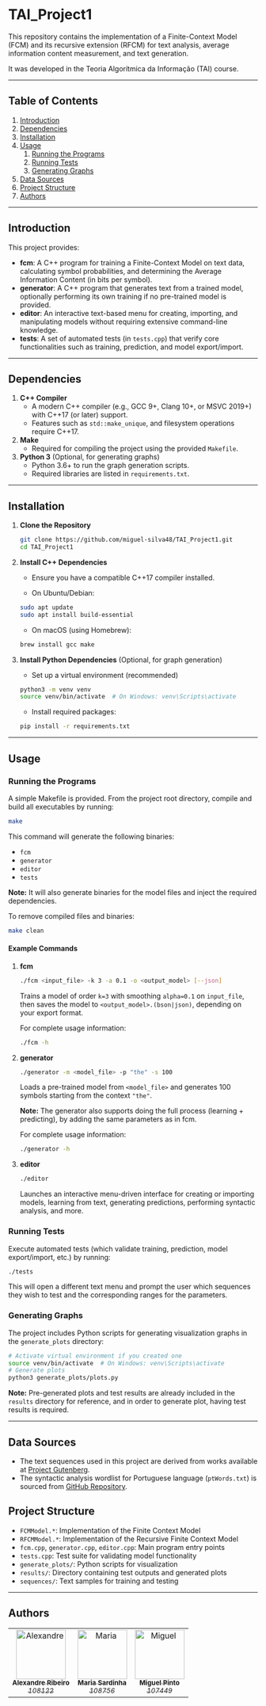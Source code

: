 # TAI_Project1
This repository contains the implementation of a Finite-Context Model (FCM) and its recursive extension (RFCM) for text analysis, average information content measurement, and text generation. 

It was developed in the Teoria Algorítmica da Informação (TAI) course.

---

## Table of Contents
1. [Introduction](#introduction)  
2. [Dependencies](#dependencies)  
3. [Installation](#installation)  
4. [Usage](#usage)  
   1. [Running the Programs](#running-the-programs)  
   2. [Running Tests](#running-tests)  
   3. [Generating Graphs](#generating-graphs)
5. [Data Sources](#data-sources)
6. [Project Structure](#project-structure)
7. [Authors](#authors)

---

## Introduction
This project provides:
- **fcm**: A C++ program for training a Finite-Context Model on text data, calculating symbol probabilities, and determining the Average Information Content (in bits per symbol).  
- **generator**: A C++ program that generates text from a trained model, optionally performing its own training if no pre-trained model is provided.  
- **editor**: An interactive text-based menu for creating, importing, and manipulating models without requiring extensive command-line knowledge.  
- **tests**: A set of automated tests (in `tests.cpp`) that verify core functionalities such as training, prediction, and model export/import.

---

## Dependencies
1. **C++ Compiler**  
   - A modern C++ compiler (e.g., GCC 9+, Clang 10+, or MSVC 2019+) with C++17 (or later) support.
   - Features such as `std::make_unique`, and filesystem operations require C++17.
2. **Make** 
   - Required for compiling the project using the provided `Makefile`.
3. **Python 3** (Optional, for generating graphs)  
   - Python 3.6+ to run the graph generation scripts.  
   - Required libraries are listed in `requirements.txt`.

---

## Installation

1. **Clone the Repository**  
   ```bash
   git clone https://github.com/miguel-silva48/TAI_Project1.git
   cd TAI_Project1
   ```

2. **Install C++ Dependencies**  
    - Ensure you have a compatible C++17 compiler installed.

    - On Ubuntu/Debian:
    ```bash
    sudo apt update
    sudo apt install build-essential
    ``` 
    
    - On macOS (using Homebrew):
    ```bash
    brew install gcc make
    ``` 

2. **Install Python Dependencies** (Optional, for graph generation) 
    - Set up a virtual environment (recommended)
    ```bash
    python3 -m venv venv
    source venv/bin/activate  # On Windows: venv\Scripts\activate
    ```

    - Install required packages:
    ```bash
    pip install -r requirements.txt
    ```

---

## Usage

### Running the Programs
A simple Makefile is provided. From the project root directory, compile and build all executables by running:
```bash
make
```
This command will generate the following binaries:
- `fcm`
- `generator`
- `editor`
- `tests`

**Note:** It will also generate binaries for the model files and inject the required dependencies.

To remove compiled files and binaries:
```bash
make clean
```

#### Example Commands
1. **fcm**  
   ```bash
   ./fcm <input_file> -k 3 -a 0.1 -o <output_model> [--json]
   ```
   Trains a model of order `k=3` with smoothing `alpha=0.1` on `input_file`, then saves the model to `<output_model>.(bson|json)`, depending on your export format.

    For complete usage information:
    ```bash
   ./fcm -h
   ```

2. **generator**  
   ```bash
   ./generator -m <model_file> -p "the" -s 100
   ```
   Loads a pre-trained model from `<model_file>` and generates 100 symbols starting from the context `"the"`.

   **Note:** The generator also supports doing the full process (learning + predicting), by adding the same parameters as in fcm.

    For complete usage information:
    ```bash
   ./generator -h
   ```

3. **editor**  
   ```bash
   ./editor
   ```
   Launches an interactive menu-driven interface for creating or importing models, learning from text, generating predictions, performing syntactic analysis, and more.

### Running Tests
Execute automated tests (which validate training, prediction, model export/import, etc.) by running:
```bash
./tests
```
This will open a different text menu and prompt the user which sequences they wish to test and the corresponding ranges for the parameters.

### Generating Graphs
The project includes Python scripts for generating visualization graphs in the `generate_plots` directory:
```bash
# Activate virtual environment if you created one
source venv/bin/activate  # On Windows: venv\Scripts\activate
# Generate plots
python3 generate_plots/plots.py
```

**Note:** Pre-generated plots and test results are already included in the `results` directory for reference, and in order to generate plot, having test results is required.

---

## Data Sources
- The text sequences used in this project are derived from works available at [Project Gutenberg](https://www.gutenberg.org/).
- The syntactic analysis wordlist for Portuguese language (`ptWords.txt`) is sourced from [GitHub Repository](https://github.com/jfoclpf/words-pt).


## Project Structure
- `FCMModel.*`: Implementation of the Finite Context Model
- `RFCMModel.*`: Implementation of the Recursive Finite Context Model
- `fcm.cpp`, `generator.cpp`, `editor.cpp`: Main program entry points
- `tests.cpp`: Test suite for validating model functionality
- `generate_plots/`: Python scripts for visualization
- `results/`: Directory containing test outputs and generated plots
- `sequences/`: Text samples for training and testing

---

## Authors
<table>
  <tr>
    <td align="center">
        <a href="https://github.com/Sytuz">
            <img src="https://avatars0.githubusercontent.com/Sytuz?v=3" width="100px;" alt="Alexandre"/>
            <br />
            <sub>
                <b>Alexandre Ribeiro</b>
                <br>
                <i>108122</i>
            </sub>
        </a>
    </td>
    <td align="center">
        <a href="https://github.com/mariiajoao">
            <img src="https://avatars0.githubusercontent.com/mariiajoao?v=3" width="100px;" alt="Maria"/>
            <br />
            <sub>
                <b>Maria Sardinha</b>
                <br>
                <i>108756</i>
            </sub>
        </a>
    </td>
    <td align="center">
        <a href="https://github.com/miguel-silva48">
            <img src="https://avatars0.githubusercontent.com/miguel-silva48?v=3" width="100px;" alt="Miguel"/>
            <br />
            <sub>
                <b>Miguel Pinto</b>
                <br>
                <i>107449</i>
            </sub>
        </a>
    </td>
  </tr>
</table>
